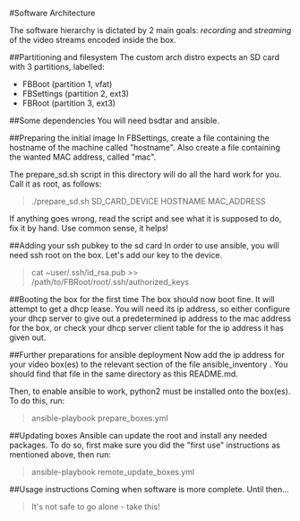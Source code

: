 #Software Architecture

The software hierarchy is dictated by 2 main goals: _recording_ and _streaming_ of the video streams encoded inside the box.

##Partitioning and filesystem
The custom arch distro expects an SD card with 3 partitions, labelled:
- FBBoot (partition 1, vfat)
- FBSettings (partition 2, ext3)
- FBRoot (partition 3, ext3)

##Some dependencies
You will need bsdtar and ansible.

##Preparing the initial image
In FBSettings, create a file containing the hostname of the machine called "hostname". Also create a file containing the wanted MAC address, called "mac".

The prepare_sd.sh script in this directory will do all the hard work for you. Call it as root, as follows:

> ./prepare_sd.sh SD_CARD_DEVICE HOSTNAME MAC_ADDRESS

If anything goes wrong, read the script and see what it is supposed to do, fix it by hand.
Use common sense, it helps!

##Adding your ssh pubkey to the sd card
In order to use ansible, you will need ssh root on the box. Let's add our key to the device.

> cat ~user/.ssh/id_rsa.pub >> /path/to/FBRoot/root/.ssh/authorized_keys

##Booting the box for the first time
The box should now boot fine. It will attempt to get a dhcp lease. You will need its ip address, so either configure your dhcp server to give out a predetermined ip address to the mac address for the box, or check your dhcp server client table for the ip address it has given out.

##Further preparations for ansible deployment
Now add the ip address for your video box(es) to the relevant section of the file ansible_inventory . You should find that file in the same directory as this README.md.

Then, to enable ansible to work, python2 must be installed onto the box(es). To do this, run:
> ansible-playbook prepare_boxes.yml

##Updating boxes
Ansible can update the root and install any needed packages. To do so, first make sure you did the "first use" instructions as mentioned above, then run:
> ansible-playbook remote_update_boxes.yml

##Usage instructions
Coming when software is more complete. Until then...
> It's not safe to go alone - take this!

